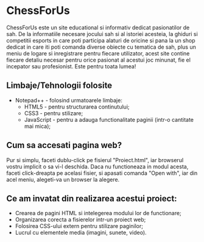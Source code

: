 # ChessForUs

ChessForUs este un site educational si informativ dedicat pasionatilor de sah. De la informatiile necesare jocului sah si al istoriei acesteia, la ghiduri si competitii esports in care poti participa alaturi de oricine si pana la un shop dedicat in care iti poti comanda diverse obiecte cu tematica de sah, plus un meniu de logare si inregistrare pentru fiecare utilizator, acest site contine fiecare detaliu necesar pentru orice pasionat al acestui joc minunat, fie el incepator sau profesionist. Este pentru toata lumea!

## Limbaje/Tehnologii folosite

- Notepad++ - folosind urmatoarele limbaje:
    * HTML5 - pentru structurarea continutului;
    * CSS3 - pentru stilizare;
    * JavaScript - pentru a adauga functionalitate paginii (intr-o cantitate mai mica);
	
## Cum sa accesati pagina web?

Pur si simplu, faceti dublu-click pe fisierul "Proiect.html", iar browserul vostru implicit o sa vi-l deschida. Daca nu functioneaza in modul acesta, faceti click-dreapta pe acelasi fisier, si apasati comanda "Open with", iar din acel meniu, alegeti-va un browser la alegere.


## Ce am invatat din realizarea acestui proiect:

- Crearea de pagini HTML si intelegerea modului lor de functionare;
- Organizarea corecta a fisierelor intr-un proiect web;
- Folosirea CSS-ului extern pentru stilizare paginilor;
- Lucrul cu elementele media (imagini, sunete, video).